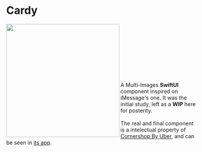 # Cardy

<div><img align="left" width=300 src="https://user-images.githubusercontent.com/57687819/153933397-401dc7d0-f057-4457-87ec-70971b1c067f.png">
<br><br><br><br><br><br><br><br><br>A Multi-Images <b>SwiftUI</b> component inspired on iMessage's one. It was the initial study, left as a <b>WIP</b> here for posterity.<br><br>
The real and final component is a intelectual property of <a href="https://cornershopapp.com" >Cornershop By Uber</a>, and can be seen in <a href="https://apps.apple.com/br/app/cornershop-by-uber/id995060131">its app</a>.</div></div>
